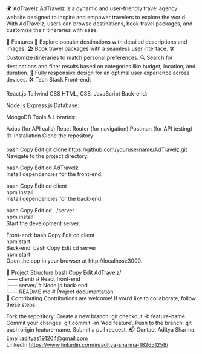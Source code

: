 🌍 AdTravelz
AdTravelz is a dynamic and user-friendly travel agency website designed to inspire and empower travelers to explore the world. With AdTravelz, users can browse destinations, book travel packages, and customize their itineraries with ease.

🚀 Features
🧭 Explore popular destinations with detailed descriptions and images.
🏖️ Book travel packages with a seamless user interface.
🛠️ Customize itineraries to match personal preferences.
🔍 Search for destinations and filter results based on categories like budget, location, and duration.
📱 Fully responsive design for an optimal user experience across devices.
🛠️ Tech Stack
Front-end:

React.js
Tailwind CSS
HTML, CSS, JavaScript
Back-end:

Node.js
Express.js
Database:

MongoDB
Tools & Libraries:

Axios (for API calls)
React Router (for navigation)
Postman (for API testing)
🏗️ Installation
Clone the repository:

bash
Copy
Edit
git clone https://github.com/yourusername/AdTravelz.git  
Navigate to the project directory:

bash
Copy
Edit
cd AdTravelz  
Install dependencies for the front-end:

bash
Copy
Edit
cd client  
npm install  
Install dependencies for the back-end:

bash
Copy
Edit
cd ../server  
npm install  
Start the development server:

Front-end:
bash
Copy
Edit
cd client  
npm start  
Back-end:
bash
Copy
Edit
cd server  
npm start  
Open the app in your browser at http://localhost:3000.

📂 Project Structure
bash
Copy
Edit
AdTravelz/  
├── client/      # React front-end  
├── server/      # Node.js back-end  
├── README.md    # Project documentation  
🤝 Contributing
Contributions are welcome! If you’d like to collaborate, follow these steps:

Fork the repository.
Create a new branch: git checkout -b feature-name.
Commit your changes: git commit -m 'Add feature'.
Push to the branch: git push origin feature-name.
Submit a pull request.
📬 Contact
Aditya Sharma
Email:adityas191204@gmail.com
LinkedIn:https://www.linkedin.com/in/aditya-sharma-182651258/

